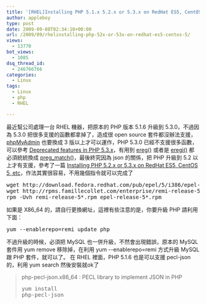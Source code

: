 ```yaml
---
title: '[RHEL]Installing PHP 5.1.x 5.2.x or 5.3.x on RedHat ES5, CentOS 5'
author: appleboy
type: post
date: 2009-09-08T02:34:10+00:00
url: /2009/09/rhelinstalling-php-52x-or-53x-on-redhat-es5-centos-5/
views:
  - 13770
bot_views:
  - 1085
dsq_thread_id:
  - 246766766
categories:
  - Linux
tags:
  - Linux
  - php
  - RHEL

---
```

最近幫公司處理一台 RHEL 機器，把原本的 PHP 版本 5.1.6 升級到 5.3.0，不過因為 5.3.0 把很多支援的函數都拿掉了，造成很 open source 套件都沒辦法支援，[phpMyAdmin][1] 也要換成 3 版以上才可以運作，PHP 5.3.0 已經不支援很多函數，可以參考 [Deprecated features in PHP 5.3.x][2]，有用到 [ereg()][3] 或者是 [eregi()][4] 都必須統統換成 [preg_match()][5]，最後終究因為 json 的關係，把 PHP 升級到 5.2 以上才有支援，參考了一篇 [Installing PHP 5.2.x or 5.3.x on RedHat ES5, CentOS 5, etc][6]，作法其實很容易，不用幾個指令就可以完成了 

<pre class="brush: bash; title: ; notranslate" title="">wget http://download.fedora.redhat.com/pub/epel/5/i386/epel-release-5-3.noarch.rpm
wget http://rpms.famillecollet.com/enterprise/remi-release-5.rpm
rpm -Uvh remi-release-5*.rpm epel-release-5*.rpm</pre> 如果是 X86_64 的，請自行更換網址，這裡有些注意的是，你要升級 PHP 請利用下面： 

<pre class="brush: bash; title: ; notranslate" title="">yum --enablerepo=remi update php</pre> 不過升級的時候，必須把 MySQL 也一併升級，不然會出現錯誤，原本的 MySQL 套件用 yum remove 移除掉，在利用 yum --enablerepo=remi 方式升級 MySQL 跟 PHP 套件，就可以了。 在 RHEL 裡面，PHP 5.1.6 也是可以支援 pecl-json 的，利用 yum search 然後安裝就ok了 

> php-pecl-json.x86_64 : PECL library to implement JSON in PHP<pre class="brush: bash; title: ; notranslate" title="">yum install php-pecl-json</pre>

 [1]: http://www.phpmyadmin.net/home_page/index.php
 [2]: http://tw.php.net/manual/en/migration53.deprecated.php
 [3]: http://tw.php.net/manual/en/function.ereg.php
 [4]: http://tw.php.net/manual/en/function.eregi.php
 [5]: http://tw.php.net/manual/en/function.preg-match.php
 [6]: http://bluhaloit.wordpress.com/2008/03/13/installing-php-52x-on-redhat-es5-centos-5-etc/